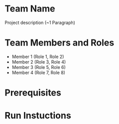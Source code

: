 # Team Name

Project description (~1 Paragraph)

# Team Members and Roles

* Member 1 (Role 1, Role 2)
* Member 2 (Role 3, Role 4)
* Member 3 (Role 5, Role 6)
* Member 4 (Role 7, Role 8)

# Prerequisites

# Run Instuctions
